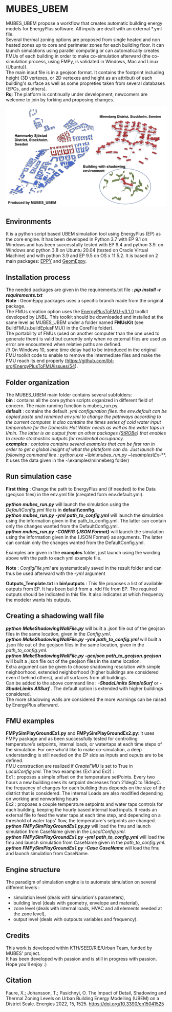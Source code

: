 # MUBES_UBEM
MUBES_UBEM propose a workflow that creates automatic building energy models for EnergyPlus software.
All inputs are dealt with an external *.yml file.  
Several thermal zoning options are proposed from single heated and non heated zones up to core and perimeter zones for each building floor.
It can launch simulations using parallel computing or can automatically creates FMUs of each building in order to make co-simulation afterward (the co-simulation process, using FMPy, is validated in Windows, Mac and Linux (Ubuntu)).  
The main input file is in a geojson format. It contains the footprint including height (3D vertexes, or 2D vertexes and height as an attribut) of each building's surface as well as some propreties taken from several databases (EPCs, and others).  
__Rq__:  The platform is continually under development, newcomers are welcome to join by forking and proposing changes.  

![Minneberg](Minneberg.jpg)

## Environments
It is a python script based UBEM simulation tool using EnergyPlus (EP) as the core engine.
It has been developed in Python 3.7 with EP 9.1 on Windows and has been successfully tested with EP 9.4 and python 3.9. on Windows and python 3.8 on Ubuntu 20.04 (tested on Oracle Virtual Machine) and with python 3.9 and EP 9.5 on OS x 11.5.2.
It is based on 2 main packages: [EPPY](https://github.com/santoshphilip/eppy) and [GeomEppy](https://github.com/jamiebull1/geomeppy).

## Installation process
The needed packages are given in the requirements.txt file : *__pip__ __install__ __-r__ __requirements.txt__*  
__Note__ : GeomEppy packages uses a specific branch made from the original package.  
The FMUs creation option uses the [EnergyPlusToFMU-v3.1.0](https://simulationresearch.lbl.gov/fmu/EnergyPlus/export/userGuide/download.html) toolkit developed by LNBL. This toolkit should be downloaded and installed at the same level as MUBES_UBEM under a folder named __FMUsKit__ (see BuildFMUs.buildEplusFMU() in the CoreFile folder).  
The portability of FMUs (used on another computer than the one used to generate them) is valid but currently only when no external files are used as error are encountered when relative paths are defined.  
/!\ On Windows 10, some time delay had to be introduced in the original FMU toolkit code to enable to remove the intermediate files and make the FMU reach its end properly (https://github.com/lbl-srg/EnergyPlusToFMU/issues/54).  
  
## Folder organization
The MUBES_UBEM main folder contains several subfolders:  
__bin__  : contains all the core python scripts organized in different field of concern. The main running function is mubes_run.py.  
__default__  : contains the default *.yml configuration files. the env.default can be copied paste and renamed env.yml to change the pathways according to the current computer. It also contains the times series of cold water input temperature for the Domestic Hot Water needs as well as the water taps in l/min. The latter is an output from an other packages ([StROBe](https://github.com/open-ideas/StROBe)) that enables to create stochastics outputs for residential occupancy.    
__examples__ : contains contains several examples that can be first ran in order to get a global insight of what the plateform can do. Just launch the following command line : python.exe ~\bin\mubes_run.py ~\examples\Ex-***. It uses the data given in the ~\examples\minneberg folder)  


## Run simulation case
__First__ __thing__ : Change the path to EnergyPlus and (if needed) to the Data (geojson files) in the env.yml file (creqated form env.default.yml).  

*__python__ __mubes_run.py__* will launch the simulation using the *DefaultConfig.yml* file is in __default\config__.    
*__python__ __mubes_run.py__ __-yml__ __path_to_config.yml__* will launch the simulation using the information given in the path_to_config.yml. The latter can contain only the changes wanted from the DefaultConfig.yml.  
*__python__ __mubes_run.py__ __-CONFIG__ __{JSON Format}__* will launch the simulation using the information given in the {JSON Format} as arguments. The latter can contain only the changes wanted from the DefaultConfig.yml.  

Examples are given in the __examples__ folder, just launch using the wording above with the path to each yml example file.  

__Note__ : *ConfigFile.yml* are systematically saved in the result folder and can thus be used afterward with the *-yml* argument

__Outputs_Template.txt__  in __bin\outputs__ : This file proposes a list of available outputs from EP. It has been build from a .rdd file from EP. The required outputs should be indicated in this file. It also indicates at which frequency the modeler wants his outputs.  

## Creating a shadowing wall file
*__python__ __MakeShadowingWallFile.py__* will built a .json file out of the geojson files in the same location, given in the *Config.yml*.  
*__python__ __MakeShadowingWallFile.py__ __-yml__ __path_to_config.yml__* will built a .json file out of the geojson files in the same location, given in the *path_to_config.yml*.  
*__python__ __MakeShadowingWallFile.py__ __-geojson__ __path_to_geojson.geojson__* will built a .json file out of the geojson files in the same location.  
Extra argument can be given to choose shadowing resolution with simple neighborhood, extended neighborhood (higher buildings are considered even if behind others), and all surfaces from all buildings.  
Can be added to the above command line :  *__-ShadeLimits__ __SimpleSurf__* or *__-ShadeLimits__ __AllSurf__* .  The default option is extended with higher buildings considered.  
The more shadowing walls are considered the more warnings can be raised by EnergyPlus afterward.  

## FMU examples
__FMPySimPlayGroundEx1.py__ and __FMPySimPlayGroundEx2.py__: it uses FMPy package and as been successfully tested for controlling temperature's setpoints, internal loads, or watertaps at each time steps of the simulation. For one who'd like to make co-simulation, a deep understanding is still needed on the EP side as inputs and ouputs are to be defined.  
FMU construction are realized if *CreateFMU* is set to True in *LocalConfig.yml*. 
The two examples (Ex1 and Ex2) :  
Ex1 : proposes a simple offset on the temperature setPoints. Every two hours a new building sees its setpoint decreases from 21degC to 18degC. the frequency of changes for each building thus depends on the size of the district that is considered. The internal Loads are also modified depending on working and nonworking hours  
Ex2 : proposes a couple temperature setpoints and water taps controls for each building, keeping the hourly based internal load inputs. It reads an external file to feed the water taps at each time step, and depending on a threshold of water taps' flow, the temperature's setpoints are changed.  
*__python__ __FMPySimPlayGroundEx1.py.py__* will load the fmu and launch simulation from CaseName given in the *LocalConfig.yml*.  
*__python__ __FMPySimPlayGroundEx1.py__ __-yml__ __path_to_config.yml__* will load the fmu and launch simulation from CaseName given in the *path_to_config.yml*.  
*__python__ __FMPySimPlayGroundEx1.py__ __-Case__ __CaseName__* will load the fmu and launch simulation from CaseName.  
  

## Engine structure
The paradigm of simulation engine is to automate simulation on several different levels :
- simulation level (deals with simulation's parameters),
- building level (deals with geometry, envelope and material),
- zone level (deals with internal loads, HVAC and all elements needed at the zone level),
- output level (deals with outpouts variables and frequency).

## Credits
This work is developed within KTH/SEED/RIE/Urban Team, funded by MUBES' project.  
It has been developed with passion and is still in progress with passion.  
Hope you'll enjoy :)

## Citation
Faure, X.; Johansson, T.; Pasichnyi, O. The Impact of Detail, Shadowing and Thermal Zoning Levels on Urban Building Energy Modelling (UBEM) on a District Scale. Energies 2022, 15, 1525. https://doi.org/10.3390/en15041525


